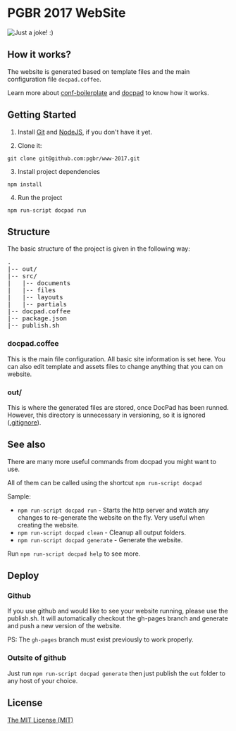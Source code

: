 # PGBR 2017 WebSite

![Just a joke! :)](http://random-octodex.herokuapp.com/random)

## How it works?

The website is generated based on template files and the main configuration file `docpad.coffee`.

Learn more about [conf-boilerplate](http://github.com/braziljs/conf-boilerplate) and  [docpad](https://docpad.org/) to know how it works.

## Getting Started

1. Install [Git](http://git-scm.com/downloads) and [NodeJS](http://nodejs.org/download/), if you don't have it yet.

2. Clone it:

  `git clone git@github.com:pgbr/www-2017.git`

3. Install project dependencies

  `npm install`

4. Run the project

  `npm run-script docpad run`

## Structure

The basic structure of the project is given in the following way:

<pre>
.
|-- out/
|-- src/
|   |-- documents
|   |-- files
|   |-- layouts
|   |-- partials
|-- docpad.coffee
|-- package.json
|-- publish.sh
</pre>

### docpad.coffee

This is the main file configuration. All basic site information is set here. You can also edit template and assets files to change anything that you can on website.

### out/

This is where the generated files are stored, once DocPad has been runned. However, this directory is unnecessary in versioning, so it is ignored ([.gitignore](https://github.com/braziljs/conf-boilerplate/blob/master/.gitignore)).

## See also

There are many more useful commands from docpad you might want to use.

All of them can be called using the shortcut `npm run-script docpad`

Sample:
* `npm run-script docpad run` - Starts the http server and watch any changes to re-generate the website on the fly. Very useful when creating the website.
* `npm run-script docpad clean` - Cleanup all output folders.
* `npm run-script docpad generate` - Generate the website.

Run `npm run-script docpad help` to see more.

## Deploy

### Github
If you use github and would like to see your website running, please use the publish.sh. It will automatically checkout the gh-pages branch and generate and push a new version of the website.

PS: The `gh-pages` branch must exist previously to work properly.

### Outsite of github
Just run `npm run-script docpad generate` then just publish the `out` folder to any host of your choice.

## License
[The MIT License (MIT)](http://creativecommons.org/licenses/MIT/)

